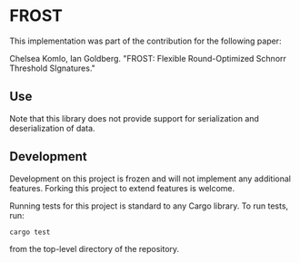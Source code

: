 # FROST

This implementation was part of the contribution for the following paper:

Chelsea Komlo, Ian Goldberg.
"FROST: Flexible Round-Optimized Schnorr Threshold SIgnatures."

## Use

Note that this library does not provide support for serialization and
deserialization of data.

## Development

Development on this project is frozen and will not implement any additional features.
Forking this project to extend features is welcome.

Running tests for this project is standard to any Cargo library. To run tests,
run:

```
cargo test
```

from the top-level directory of the repository.
